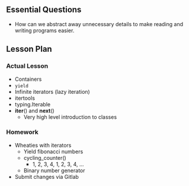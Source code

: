 ## Essential Questions

- How can we abstract away unnecessary details to make reading and writing programs easier.

## Lesson Plan

### Actual Lesson

- Containers
- `yield`
- Infinite iterators (lazy iteration)
- itertools
- typing.Iterable
- __iter__() and __next__()
    - Very high level introduction to classes

### Homework

- Wheaties with iterators
    - Yield fibonacci numbers
    - cycling_counter()
        - 1, 2, 3, 4, 1, 2, 3, 4, ...
    - Binary number generator
- Submit changes via Gitlab
